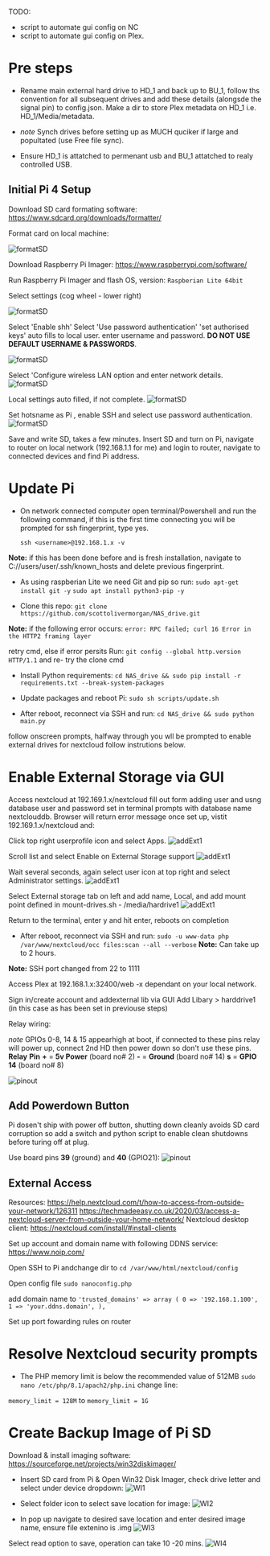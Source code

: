 TODO:
- script to automate gui config on NC
- script to automate gui config on Plex.
# Pre steps
- Rename main external hard drive to HD_1 and back up to BU_1, follow ths convention
for all subsequent drives and add these details (alongsde the signal pin) to config.json.
Make a dir to store Plex metadata on HD_1 i.e. HD_1/Media/metadata.

- _note_ Synch drives before setting up as MUCH quciker if large and popultated (use Free file sync).

- Ensure HD_1 is attatched to permenant usb and BU_1 attatched to realy controlled USB.

## Initial Pi 4 Setup
Download SD card formating software:
https://www.sdcard.org/downloads/formatter/

Format card on local machine:

![formatSD](./assets/pi_setup/format_SD.png)

Download Raspberry Pi Imager:
https://www.raspberrypi.com/software/

Run Raspberry Pi Imager and flash OS,
version: 
``Raspberian Lite 64bit``

Select settings (cog wheel - lower right)

![formatSD](./assets/pi_setup/imager_screen_1.png)

Select 'Enable shh'
Select 'Use password authentication'
'set authorised keys' auto fills to local user.
enter username and password. __DO NOT USE DEFAULT USERNAME & PASSWORDS__.

![formatSD](./assets/pi_setup/imager_screen_2.png)

Select 'Configure wireless LAN option and enter network details.
![formatSD](./assets/pi_setup/imager_screen_3.png)

Local settings auto filled, if not complete.
![formatSD](./assets/pi_setup/imager_screen_4.png)

Set hotsname as Pi , enable SSH and select use password authentication.
![formatSD](./assets/pi_setup/pialt.png)

Save and write SD, takes a few minutes.
Insert SD and turn on Pi, navigate to router on local network (192.168.1.1 for me) and login to router, navigate to connected devices and find Pi address.

# Update Pi
- On network connected computer open terminal/Powershell and run the following command, if this is the first time connecting you will be prompted for ssh fingerprint, type yes.

    ``ssh <username>@192.168.1.x -v``

__Note:__ if this has been done before and is fresh installation, navigate to C://users/user/.ssh/known_hosts and delete previous fingerprint.

- As using raspberian Lite we need Git and pip so run:
`sudo apt-get install git -y`
`sudo apt install python3-pip -y`

- Clone this repo:
``git clone https://github.com/scottolivermorgan/NAS_drive.git``

__Note:__ if the following error occurs:
``error: RPC failed; curl 16 Error in the HTTP2 framing layer``

retry cmd, else if error persits Run:
    ``git config --global http.version HTTP/1.1``
    and re- try the clone cmd

- Install Python requirements:
`cd NAS_drive && sudo pip install -r requirements.txt --break-system-packages`

 
- Update packages and reboot Pi:
``sudo sh scripts/update.sh``

- After reboot, reconnect via SSH and run:
``cd NAS_drive && sudo python main.py``

follow onscreen prompts, halfway through you wll be prompted to enable external
drives for nextcloud follow instrutions below.

# Enable External Storage via GUI
Access nextcloud at 192.169.1.x/nextcloud fill out form adding user and usng
database user and password set in terminal prompts with  database name nextclouddb.
Browser will return error message once set up, vistit 192.169.1.x/nextcloud and:

Click top right userprofile icon and select Apps.
![addExt1](./assets/nextcloud_add_external_drive/nc1.png)

Scroll list and select Enable on External Storage support
![addExt1](./assets/nextcloud_add_external_drive/nc2.png)

Wait several seconds, again select user icon at top right and select Administrator settings.
![addExt1](./assets/nextcloud_add_external_drive/nc3.png)

Select External storage tab on left and add name, Local, and add mount point defined in mount-drives.sh - /media/hardrive1
![addExt1](./assets/nextcloud_add_external_drive/nc4.png)

Return to the terminal, enter y and hit enter, reboots on completion

- After reboot, reconnect via SSH and run:
``sudo -u www-data php /var/www/nextcloud/occ files:scan --all --verbose``
__Note:__ Can take up to 2 hours.

__Note:__ SSH port changed from 22 to 1111

Access Plex at 192.168.1.x:32400/web -x dependant on your local network.

Sign in/create account and addexternal lib via GUI
Add Libary > harddrive1 (in this case as has been set in previouse steps)

Relay wiring:

_note_ GPIOs 0-8, 14 & 15 appearhigh at boot, if connected to these pins relay will power up, connect 2nd HD then power down so don't use these pins.
__Relay__  __Pin__
__+__  =    __5v Power__ (board no# 2)
__-__  =     __Ground__   (board no# 14)
__s__  =    __GPIO 14__  (board no# 8)

![pinout](./assets/backup_setup/pi4_pinout.png)


## Add Powerdown Button
Pi dosen't ship with power off button, shutting down cleanly avoids SD card corruption so add a switch and python script to enable clean shutdowns before turing off at plug.

Use board pins __39__ (ground) and __40__ (GPIO21):
![pinout](./assets/shutdown_switch/shutdown_switch_pinout.png)


## External Access
Resources:
https://help.nextcloud.com/t/how-to-access-from-outside-your-network/126311
https://techmadeeasy.co.uk/2020/03/access-a-nextcloud-server-from-outside-your-home-network/
Nextcloud desktop client:
https://nextcloud.com/install/#install-clients

Set up account and domain name with following DDNS service:
https://www.noip.com/

Open SSH to Pi andchange dir to
``cd /var/www/html/nextcloud/config``

Open config file
``sudo nanoconfig.php``

add domain name to
``'trusted_domains' =>
   array (
     0 => '192.168.1.100',
     1 => 'your.ddns.domain',
   ), ``

Set up port fowarding rules on router

# Resolve Nextcloud security prompts
- The PHP memory limit is below the recommended value of 512MB
``sudo nano /etc/php/8.1/apach2/php.ini``
change line:

``memory_limit = 128M``
to
``memory_limit = 1G``

# Create Backup Image of Pi SD
Download & install imaging software:
https://sourceforge.net/projects/win32diskimager/

- Insert SD card from Pi & Open Win32 Disk Imager, check drive letter and select under device dropdown:
![WI1](./assets/SD_backup/wI_1.png)

- Select folder icon to select save location for image:
![WI2](./assets/SD_backup/wI_2.png)

- In pop up navigate to desired save location and enter  desired image name, ensure file extenino is .img
![WI3](./assets/SD_backup/wI_3.png)

Select read option to save, operation can take 10 -20 mins.
![WI4](./assets/SD_backup/wI_4.png)
